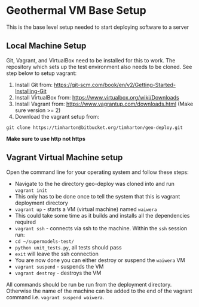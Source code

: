 # Geothermal VM Base Setup

This is the base level setup needed to start deploying software to a server

## Local Machine Setup
Git, Vagrant, and VirtualBox need to be installed for this to work. The repository which sets up the test environment also needs to be cloned. See step below to setup vagrant:

1. Install Git from: https://git-scm.com/book/en/v2/Getting-Started-Installing-Git
1. Install VirtualBox from: https://www.virtualbox.org/wiki/Downloads
1. Install Vagrant from: https://www.vagrantup.com/downloads.html (Make sure version >= 2)
1. Download the vagrant setup from:
```
git clone https://timharton@bitbucket.org/timharton/geo-deploy.git
```

**Make sure to use http not https**

## Vagrant Virtual Machine setup

Open the command line for your operating system and follow these steps:

- Navigate to the he directory geo-deploy was cloned into and run `vagrant init`
- This only has to be done once to tell the system that this is vagrant deployment directory
- `vagrant up` - starts a VM (virtual machine) named `waiwera`
- This could take some time as it builds and installs all the dependencies required
- `vagrant ssh` - connects via ssh to the machine. Within the `ssh` session run:
- `cd ~/supermodels-test/`
- `python unit_tests.py`, all tests should pass
- `exit` will leave the ssh connection
- You are now done you can either destroy or suspend the `waiwera` VM
- `vagrant suspend` - suspends the VM
- `vagrant destroy` - destroys the VM

All commands should be run be run from the deployment directory. Otherwise the name of the machine can be added to the end of the vagrant command i.e. `vagrant suspend waiwera`.
